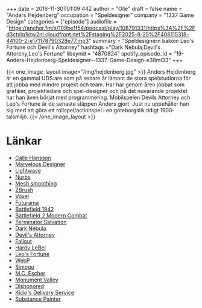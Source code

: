 +++
date = 2016-11-30T01:09:44Z
author = "Olle"
draft = false
name = "Anders Hejdenberg"
occupation = "Speldesigner"
company = "1337 Game Design"
categories = ["episode"]
audiofile = "https://anchor.fm/s/109be1f54/podcast/play/108791331/https%3A%2F%2Fd3ctxlq1ktw2nl.cloudfront.net%2Fstaging%2F2025-8-25%2F408115318-44100-2-e171178790328e77.mp3"
summary = "Speldesignern bakom Leo's Fortune och Devil's Attorney"
hashtags ="Dark Nebula,Devil's Attoreny,Leo's Fortune"
libsynid = "4870824"
spotify_episode_id = "19-Anders-Hejdenberg-Speldesigner--1337-Game-Design-e38mi33"
+++


{{< one_image_layout image="/img/hejdenberg.jpg" >}}
Anders Hejdenberg är en gammal UDS:are som på senare år lämant de stora
spelstudiorna för att jobba med mindre projekt och team. Har har genom
åren jobbat som grafiker, projektledare och spel-designer och på det nuvarande
projektet har han även börjat med programmering. Mobilspelen Devils Attorney och Leo's
Fortune är de senaste släppen Anders gjort. Just nu uppehåller han sig
med att göra ett rollspel/actionspel i en göteborgslik tidigt 1900-talsmiljö.
{{< /one_image_layout >}}

# Länkar
* [Calle Hansson](https://open.spotify.com/artist/4KjJWWnpKikNIc2vtQNMky)
* [Marvelous Designer](http://www.marvelousdesigner.com/)
* [Lightwave](https://www.lightwave3d.com/)
* [Nurbs](https://en.wikipedia.org/wiki/Non-uniform_rational_B-spline)
* [Mesh smoothing](http://graphics.stanford.edu/courses/cs468-12-spring/LectureSlides/06_smoothing.pdf)
* [ZBrush](http://pixologic.com/)
* [Voxel](https://en.wikipedia.org/wiki/Voxel#/media/File:Ribo-Voxels.png)
* [Futurama](https://www.youtube.com/watch?v=x4vOco4w5yg)
* [Battlefield 1942](https://www.youtube.com/watch?v=Tb8PQXPOkCc)
* [Battlefield 2 Modern Combat](https://www.youtube.com/watch?v=ee7TEoTQ2hU)
* [Terminator Salvation](https://www.youtube.com/watch?v=UoP9mi-aa_A)
* [Dark Nebula](https://www.youtube.com/watch?v=-oTR_MO4k1Y)
* [Devil's Attorney](https://www.youtube.com/watch?v=9wriRfJGx0I)
* [Fallout](https://www.youtube.com/watch?v=OyJbSxpjrf8)
* [Hardy LeBel](https://en.wikipedia.org/wiki/Hardy_LeBel)
* [Leo's Fortune](http://www.leosfortune.com/)
* [WebP](https://en.wikipedia.org/wiki/WebP)
* [Simogo](http://simogo.com/)
* [M.C. Escher](http://www.mcescher.com/)
* [Monument Valley](http://www.monumentvalleygame.com/)
* [Dishonored](https://www.youtube.com/watch?v=VeIn3WjbVbw)
* [Kicki's Delivery Service](https://www.youtube.com/watch?v=4bG17OYs-GA&t=9s)
* [Substance Painter](https://www.allegorithmic.com/products/substance-painter)
